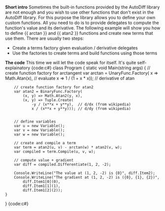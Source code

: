 **Short intro**
Sometimes the built-in functions provided by the AutoDiff library are not enough and you wish to use other functions that don't exist in the AutoDiff library. For this purpose the library allows you to define your own custom functions. All you need to do is to provide delegates to compute the function's value and its derivative. The following example will show you how to define {{ arctan }} and {{ atan2 }} functions and create new terms that use them. There are usually two steps:
* Create a terms factory given evaluation / derivative delegates
* Use the factories to create terms and build functions using those terms

**The code**
This time we will let the code speak for itself. It's quite self-explainatory
{code:c#}
class Program
{
    static void Main(string[]() args)
    {
        // create function factory for arctangent
        var arctan = UnaryFunc.Factory(
            x => Math.Atan(x),      // evaluate
            x => 1 / (1 + x * x));  // derivative of atan

        // create function factory for atan2
        var atan2 = BinaryFunc.Factory(
            (x, y) => Math.Atan2(y, x),
            (x, y) => Tuple.Create(
                -y / (x**x + y**y),  // d/dx (from wikipedia)
                x / (x**x + y**y))); // d/dy (from wikipedia)

        
        // define variables
        var u = new Variable();
        var v = new Variable();
        var w = new Variable();

        // create and compile a term
        var term = atan2(u, v) - arctan(w) * atan2(v, w);
        var compiled = term.Compile(u, v, w);

        // compute value + gradient
        var diff = compiled.Differentiate(1, 2, -2);

        Console.WriteLine("The value at (1, 2, -2) is {0}", diff.Item2);
        Console.WriteLine("The gradient at (1, 2, -2) is ({0}, {1}, {2})",
            diff.Item1[0](0), 
            diff.Item1[1](1), 
            diff.Item1[2](2));
    }
}
{code:c#}